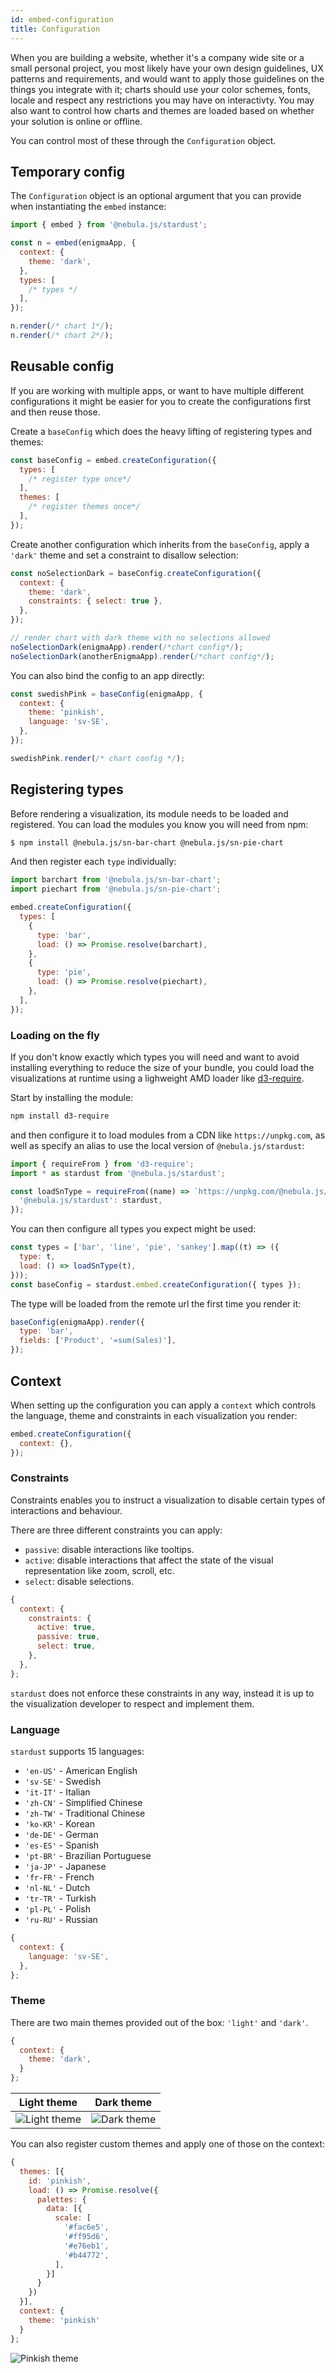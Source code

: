 ```yaml
---
id: embed-configuration
title: Configuration
---
```


When you are building a website, whether it's a company wide site or a small personal project, you most likely have your own design guidelines, UX patterns and requirements, and would want to apply those guidelines on the things you integrate with it; charts should use your color schemes, fonts, locale and respect any restrictions you may have on interactivty. You may also want to control how charts and themes are loaded based on whether your solution is online or offline.

You can control most of these through the `Configuration` object.

## Temporary config

The `Configuration` object is an optional argument that you can provide when instantiating the `embed` instance:

```js
import { embed } from '@nebula.js/stardust';

const n = embed(enigmaApp, {
  context: {
    theme: 'dark',
  },
  types: [
    /* types */
  ],
});

n.render(/* chart 1*/);
n.render(/* chart 2*/);
```

## Reusable config

If you are working with multiple apps, or want to have multiple different configurations it might be easier for you to create the configurations first and then reuse those.

Create a `baseConfig` which does the heavy lifting of registering types and themes:

```js
const baseConfig = embed.createConfiguration({
  types: [
    /* register type once*/
  ],
  themes: [
    /* register themes once*/
  ],
});
```

Create another configuration which inherits from the `baseConfig`, apply a `'dark'` theme and set a constraint to disallow selection:

```js
const noSelectionDark = baseConfig.createConfiguration({
  context: {
    theme: 'dark',
    constraints: { select: true },
  },
});

// render chart with dark theme with no selections allowed
noSelectionDark(enigmaApp).render(/*chart config*/);
noSelectionDark(anotherEnigmaApp).render(/*chart config*/);
```

You can also bind the config to an app directly:

```js
const swedishPink = baseConfig(enigmaApp, {
  context: {
    theme: 'pinkish',
    language: 'sv-SE',
  },
});

swedishPink.render(/* chart config */);
```

## Registering types

Before rendering a visualization, its module needs to be loaded and registered. You can load the modules you know you will need from npm:

```bash
$ npm install @nebula.js/sn-bar-chart @nebula.js/sn-pie-chart
```

And then register each `type` individually:

```js
import barchart from '@nebula.js/sn-bar-chart';
import piechart from '@nebula.js/sn-pie-chart';

embed.createConfiguration({
  types: [
    {
      type: 'bar',
      load: () => Promise.resolve(barchart),
    },
    {
      type: 'pie',
      load: () => Promise.resolve(piechart),
    },
  ],
});
```

### Loading on the fly

If you don't know exactly which types you will need and want to avoid installing everything to reduce the size of your bundle, you could load the visualizations at runtime using a lighweight AMD loader like [d3-require](https://github.com/d3/d3-require).

Start by installing the module:

```bash
npm install d3-require
```

and then configure it to load modules from a CDN like `https://unpkg.com`, as well as specify an alias to use the local version of `@nebula.js/stardust`:

```js
import { requireFrom } from 'd3-require';
import * as stardust from '@nebula.js/stardust';

const loadSnType = requireFrom((name) => `https://unpkg.com/@nebula.js/sn-${name}-chart`).alias({
  '@nebula.js/stardust': stardust,
});
```

You can then configure all types you expect might be used:

```js
const types = ['bar', 'line', 'pie', 'sankey'].map((t) => ({
  type: t,
  load: () => loadSnType(t),
}));
const baseConfig = stardust.embed.createConfiguration({ types });
```

The type will be loaded from the remote url the first time you render it:

```js
baseConfig(enigmaApp).render({
  type: 'bar',
  fields: ['Product', '=sum(Sales)'],
});
```

## Context

When setting up the configuration you can apply a `context` which controls the language, theme and constraints in each visualization you render:

```js
embed.createConfiguration({
  context: {},
});
```

### Constraints

Constraints enables you to instruct a visualization to disable certain types of interactions and behaviour.

There are three different constraints you can apply:

- `passive`: disable interactions like tooltips.
- `active`: disable interactions that affect the state of the visual representation like zoom, scroll, etc.
- `select`: disable selections.

```js
{
  context: {
    constraints: {
      active: true,
      passive: true,
      select: true,
    },
  },
};
```

`stardust` does not enforce these constraints in any way, instead it is up to the visualization developer to respect and implement them.

### Language

`stardust` supports 15 languages:

- `'en-US'` - American English
- `'sv-SE'` - Swedish
- `'it-IT'` - Italian
- `'zh-CN'` - Simplified Chinese
- `'zh-TW'` - Traditional Chinese
- `'ko-KR'` - Korean
- `'de-DE'` - German
- `'es-ES'` - Spanish
- `'pt-BR'` - Brazilian Portuguese
- `'ja-JP'` - Japanese
- `'fr-FR'` - French
- `'nl-NL'` - Dutch
- `'tr-TR'` - Turkish
- `'pl-PL'` - Polish
- `'ru-RU'` - Russian

```js
{
  context: {
    language: 'sv-SE',
  },
};
```

### Theme

There are two main themes provided out of the box: `'light'` and `'dark'`.

```js
{
  context: {
    theme: 'dark',
  }
};
```

| Light theme                            | Dark theme                           |
| -------------------------------------- | ------------------------------------ |
| ![Light theme](assets/theme-light.png) | ![Dark theme](assets/theme-dark.png) |

You can also register custom themes and apply one of those on the context:

```js
{
  themes: [{
    id: 'pinkish',
    load: () => Promise.resolve({
      palettes: {
        data: [{
          scale: [
            '#fac6e5',
            '#ff95d6',
            '#e76eb1',
            '#b44772',
          ],
        }]
      }
    })
  }],
  context: {
    theme: 'pinkish'
  }
};
```

![Pinkish theme](assets/theme-pinkish.png)
